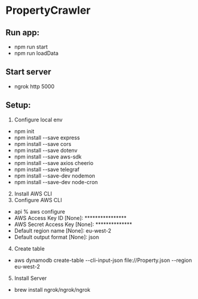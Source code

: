 # PropertyCrawler
## Run app:
* npm run start
* npm run loadData

## Start server
* ngrok http 5000

## Setup:
1. Configure local env
* npm init
* npm install --save express  
* npm install --save cors 
* npm install --save dotenv
* npm install --save aws-sdk 
* npm install --save axios cheerio
* npm install --save telegraf
* npm install --save-dev nodemon
* npm install --save-dev node-cron
2. Install AWS CLI 
3. Configure AWS CLI
* api % aws configure
* AWS Access Key ID [None]: ****************
* AWS Secret Access Key [None]: **************
* Default region name [None]: eu-west-2
* Default output format [None]: json
4. Create table 
* aws dynamodb create-table --cli-input-json file://Property.json  --region eu-west-2
5. Install Server
* brew install ngrok/ngrok/ngrok
